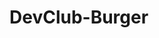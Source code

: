 <h1><b>DevClub-Burger</b></h1>
<br>
<img src:"https://github.com/sidnei-leao/DevClub-Burger/blob/main/assets/Captura%20de%20tela%202025-09-12%20192810.png?raw=true">
